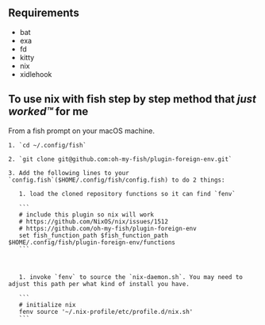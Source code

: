 ## Requirements

- bat
- exa
- fd
- kitty
- nix
- xidlehook

## To use nix with fish step by step method that _just worked™_ for me

From a fish prompt on your macOS machine.

    1. `cd ~/.config/fish`

    2. `git clone git@github.com:oh-my-fish/plugin-foreign-env.git`

    3. Add the following lines to your `config.fish`($HOME/.config/fish/config.fish) to do 2 things:
       
       1. load the cloned repository functions so it can find `fenv`
       
       ```
       # include this plugin so nix will work
       # https://github.com/NixOS/nix/issues/1512
       # https://github.com/oh-my-fish/plugin-foreign-env
       set fish_function_path $fish_function_path $HOME/.config/fish/plugin-foreign-env/functions
       ```
       
       
       
       1. invoke `fenv` to source the `nix-daemon.sh`. You may need to adjust this path per what kind of install you have.
       
       ```
       # initialize nix
       fenv source '~/.nix-profile/etc/profile.d/nix.sh'
       ```

